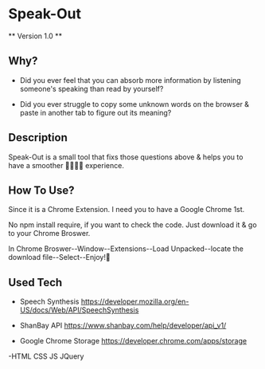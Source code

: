 # Speak-Out

** Version 1.0 **

## Why?

- Did you ever feel that you can absorb more information by listening someone's speaking than read by yourself?

- Did you ever struggle to copy some unknown words on the browser & paste in another tab to figure out its meaning?

## Description

Speak-Out is a small tool that fixs those questions above & helps you to have a smoother 🏄‍♀️🏄🏼 experience.


## How To Use?

Since it is a Chrome Extension. I need you to have a Google Chrome 1st.

No npm install require, if you want to check the code. Just download it & go to your Chrome Broswer.

In Chrome Broswer--Window--Extensions--Load Unpacked--locate the download file--Select--Enjoy!🍻


## Used Tech

- Speech Synthesis https://developer.mozilla.org/en-US/docs/Web/API/SpeechSynthesis

- ShanBay API https://www.shanbay.com/help/developer/api_v1/

- Google Chrome Storage https://developer.chrome.com/apps/storage

-HTML CSS JS JQuery





